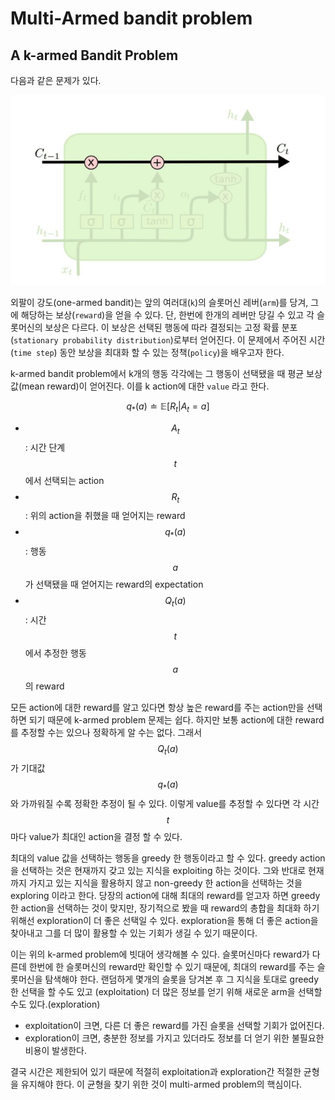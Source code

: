 # Multi-Armed bandit problem

## A k-armed Bandit Problem

다음과 같은 문제가 있다.

![Multi-Armed Bandits](../../.gitbook/assets/image%20%2838%29.png)

외팔이 강도\(one-armed bandit\)는 앞의 여러대\(`k`\)의 슬롯머신 레버\(`arm`\)를 당겨, 그에 해당하는 보상\(`reward`\)을 얻을 수 있다. 단, 한번에 한개의 레버만 당길 수 있고 각 슬롯머신의 보상은 다르다. 이 보상은 선택된 행동에 따라 결정되는 고정 확률 분포\(`stationary probability distribution`\)로부터 얻어진다. 이 문제에서 주어진 시간 \(`time step`\) 동안 보상을 최대화 할 수 있는 정책\(`policy`\)을 배우고자 한다.

k-armed bandit problem에서 k개의 행동 각각에는 그 행동이 선택됐을 때 평균 보상값\(mean reward\)이 얻어진다. 이를 k action에 대한 `value` 라고 한다. 

$$
q_*(a) \doteq \mathbb{E}[R_t | A_t = a]
$$

* $$A_t $$        :  시간 단계 $$t$$에서 선택되는 action
* $$R_t$$        :  위의 action을 취했을 때 얻어지는 reward
* $$ q_*(a)$$  :  행동 $$a$$가 선택됐을 때 얻어지는 reward의 expectation
* $$Q_t(a)$$ :  시간 $$t$$에서 추정한 행동 $$a$$의 reward

모든 action에 대한 reward를 알고 있다면 항상 높은 reward를 주는 action만을 선택하면 되기 때문에 k-armed problem 문제는 쉽다. 하지만 보통 action에 대한 reward를 추정할 수는 있으나 정확하게 알 수는 없다. 그래서$$Q_t(a)$$ 가 기대값 $$ q_*(a)$$와 가까워질 수록 정확한 추정이 될 수 있다. 이렇게 value를 추정할 수 있다면 각 시간 $$t$$마다 value가 최대인 action을 결정 할 수 있다. 

최대의 value 값을 선택하는 행동을 greedy 한 행동이라고 할 수 있다. greedy action을 선택하는 것은 현재까지 갖고 있는 지식을 exploiting 하는 것이다. 그와 반대로 현재까지 가지고 있는 지식을 활용하지 않고 non-greedy 한 action을 선택하는 것을 exploring 이라고 한다. 당장의 action에 대해 최대의 reward를 얻고자 하면 greedy한 action을 선택하는 것이 맞지만, 장기적으로 봤을 때 reward의 총합을 최대화 하기 위해선 exploration이 더 좋은 선택일 수 있다. exploration을 통해 더 좋은 action을 찾아내고 그를 더 많이 활용할 수 있는 기회가 생길 수 있기 때문이다. 

이는 위의 k-armed problem에 빗대어 생각해볼 수 있다. 슬롯머신마다 reward가 다른데 한번에 한 슬롯머신의 reward만 확인할 수 있기 때문에, 최대의 reward를 주는 슬롯머신을 탐색해야 한다. 랜덤하게 몇개의 슬롯을 당겨본 후 그 지식을 토대로 greedy한 선택을 할 수도 있고 \(exploitation\) 더 많은 정보를 얻기 위해 새로운 arm을 선택할 수도 있다.\(exploration\) 

* exploitation이 크면, 다른 더 좋은 reward를 가진 슬롯을 선택할 기회가 없어진다.
* exploration이 크면, 충분한 정보를 가지고 있더라도 정보를 더 얻기 위한 불필요한 비용이 발생한다.

결국 시간은 제한되어 있기 때문에 적절히 exploitation과 exploration간 적절한 균형을 유지해야 한다. 이 균형을 찾기 위한 것이 multi-armed problem의 핵심이다.

